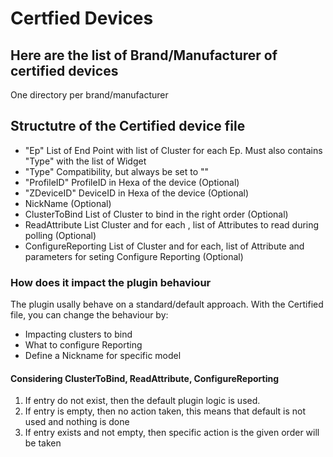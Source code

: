 # Certfied Devices

## Here are the list of Brand/Manufacturer of certified devices

One directory per brand/manufacturer


## Structutre of the Certified device file

* "Ep" 	List of End Point with list of Cluster for each Ep. Must also contains "Type" with the list of Widget
* "Type" 	 Compatibility, but always be set to ""
* "ProfileID" 	ProfileID in Hexa of the device (Optional)
* "ZDeviceID" 	DeviceID in Hexa of the device (Optional)
* NickName 	(Optional)
* ClusterToBind 	List of Cluster to bind in the right order (Optional)
* ReadAttribute 	List Cluster and for each , list of Attributes to read during polling (Optional)
* ConfigureReporting 	 List of Cluster and for each, list of Attribute and parameters for seting Configure Reporting (Optional)


### How does it impact the plugin behaviour
The plugin usally behave on a standard/default approach. With the Certified file, you can change the behaviour by:

* Impacting clusters to bind
* What to configure Reporting
* Define a Nickname for specific model


#### Considering ClusterToBind, ReadAttribute, ConfigureReporting
1. If entry do not exist, then the default plugin logic is used.
1. If entry is empty, then no action taken, this means that default is not used and nothing is done
1. If entry exists and not empty, then specific action is the given order will be taken
